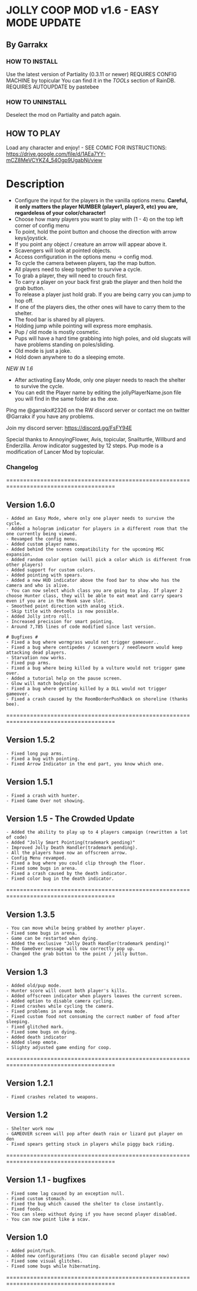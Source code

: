 # JOLLY COOP MOD v1.6 - EASY MODE UPDATE
## By Garrakx

### HOW TO INSTALL ###
Use the latest version of Partiality (0.3.11 or newer)
REQUIRES CONFIG MACHINE by topicular
You can find it in the *TOOLs* section of RainDB.
REQUIRES AUTOUPDATE by pastebee

### HOW TO UNINSTALL ###
Deselect the mod on Partiality and patch again.

## HOW TO PLAY ##
Load any character and enjoy! - SEE COMIC FOR INSTRUCTIONS:
https://drive.google.com/file/d/1AEa7YY-mCZ8MeVCYKZ4_54Ogp9UgabNj/view

# Description #
- Configure the input for the players in the vanilla options menu. 
	**Careful, it only matters the player NUMBER (player1, player3, etc) you are, regardeless of your color/character!**
- Choose how many players you want to play with (1 - 4) on the top left corner of config menu 
- To point, hold the point button and choose the direction with arrow keys/joystick.
- If you point any object / creature an arrow will appear above it.
- Scavengers will look at pointed objects.
- Access configuration in the options menu -> config mod.
- To cycle the camera between players, tap the map button.
- All players need to sleep together to survive a cycle.
- To grab a player, they will need to crouch first.
- To carry a player on your back first grab the player and then hold the grab button.
- To release a player just hold grab. If you are being carry you can jump to hop off.
- If one of the players dies, the other ones will have to carry them to the shelter.
- The food bar is shared by all players.
- Holding jump while pointing will express more emphasis.
- Pup / old mode is mostly cosmetic. 
- Pups will have a hard time grabbing into high poles, and old slugcats will have problems standing on poles/sliding.
- Old mode is just a joke.
- Hold down anywhere to do a sleeping emote.

*NEW IN 1.6*
- After activating Easy Mode, only one player needs to reach the shelter to survive the cycle.
- You can edit the Player name by editing the jollyPlayerName.json file you will find in the same folder as the .exe.


Ping me @garrakx#2326 on the RW discord server or contact me on twitter @Garrakx if you have any problems.

Join my discord server: 
https://discord.gg/FsFY94E


Special thanks to AnnoyingFlower, Avis, topicular, Snailturtle, Willburd and Enderzilla.
Arrow indicator suggested by 12 steps.
Pup mode is a modification of Lancer Mod by topicular.

### Changelog ###
======================================================================================	
  ## Version 1.6.0 ## 
  	- Added an Easy Mode, where only one player needs to survive the cycle.
  	- Added a hologram indicator for players in a different room that the one currently being viewed.
	- Revamped the config menu.
	- Added custom player names.
	- Added behind the scenes compatibility for the upcoming MSC expansion.
	- Added random color option (will pick a color which is different from other players)
	- Added support for custom colors.
	- Added pointing with spears.
	- Added a new HUD indicator above the food bar to show who has the camera and who is alive.
	- You can now select which class you are going to play. If player 2 choose Hunter class, they will be able to eat meat and carry spears even if you are in the Monk save slot.
	- Smoothed point direction with analog stick.
	- Skip title with devtools is now possible.
	- Added Jolly intro roll.
	- Increased precision for smart pointing.
	- Around 7,785 lines of code modified since last version.

	# Bugfixes #
  	- Fixed a bug where wormgrass would not trigger gameover..
	- Fixed a bug where centipedes / scavengers / needleworm would keep attacking dead players.
	- Starvation now works.
	- Fixed pup arms.
	- Fixed a bug where being killed by a vulture would not trigger game over.
	- Added a tutorial help on the pause screen.
	- Glow will match bodycolor.
	- Fixed a bug where getting killed by a DLL would not trigger gameover.
	- Fixed a crash caused by the RoomBorderPushBack on shoreline (thanks bee).

======================================================================================
  ## Version 1.5.2 ## 
	- Fixed long pup arms.
	- Fixed a bug with pointing.
	- Fixed Arrow Indicator in the end part, you know which one.
  ## Version 1.5.1 ## 
	- Fixed a crash with hunter. 
	- Fixed Game Over not showing.
  ## Version 1.5 - The Crowded Update ## 
	- Added the ability to play up to 4 players campaign (rewritten a lot of code)
	- Added "Jolly Smart Pointing(trademark pending)"
	- Improved Jolly Death Handler(trademark pending).
	- All the players have now an offscreen arrow.
	- Config Menu revamped.
	- Fixed a bug where you could clip through the floor.
	- Fixed some bugs in arena.
	- Fixed a crash caused by the death indicator.
	- Fixed color bug in the death indicator.
======================================================================================	
  ## Version 1.3.5 ## 
	- You can move while being grabbed by another player.
	- Fixed some bugs in arena.
	- Game can be restarted when dying.
	- Added the exclusive "Jolly Death Handler(trademark pending)"
	- The GameOver message will now correctly pop up.
	- Changed the grab button to the point / jolly button.
  ## Version 1.3 ## 
	- Added old/pup mode.
	- Hunter score will count both player's kills.
	- Added offscreen indicator when players leaves the current screen.
	- Added option to disable camera cycling.
	- Fixed crashes while cycling the camera.
	- Fixed problems in arena mode.
	- Fixed custom food not consuming the correct number of food after sleeping.
	- Fixed glitched mark.
	- Fixed some bugs on dying.
	- Added death indicator
	- Added sleep emote.
	- Slighty adjusted game ending for coop.
======================================================================================	
  ## Version 1.2.1 ## 
	- Fixed crashes related to weapons.
  ## Version 1.2 ## 
	- Shelter work now
	- GAMEOVER screen will pop after death rain or lizard put player on den
	- Fixed spears getting stuck in players while piggy back riding.
======================================================================================	
  ## Version 1.1 - bugfixes ## 
	- Fixed some lag caused by an exception null.
	- Fixed custom stomach.
	- Fixed the bug which caused the shelter to close instantly.
	- Fixed foods.
	- You can sleep without dying if you have second player disabled.
	- You can now point like a scav.
  ## Version 1.0 ## 
	- Added point/tuch.
	- Added new configurations (You can disable second player now)
	- Fixed some visual glitches.
	- Fixed some bugs while hibernating.
======================================================================================
